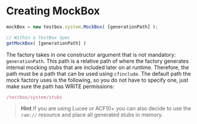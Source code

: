 # Creating MockBox

```javascript
mockBox = new testbox.system.MockBox( [generationPath] );

// Within a TestBox Spec
getMockBox( [generationPath] )
```

The factory takes in one constructor argument that is not mandatory: `generationPath`. This path is a relative path of where the factory generates internal mocking stubs that are included later on at runtime. Therefore, the path must be a path that can be used using `cfinclude`. The default path the mock factory uses is the following, so you do not have to specify one, just make sure the path has WRITE permissions:

```javascript
/testbox/system/stubs
```

> **Hint** If you are using Lucee or ACF10+ you can also decide to use the `ram://` resource and place all generated stubs in memory.

